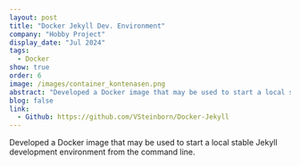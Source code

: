 ```yaml
---
layout: post
title: "Docker Jekyll Dev. Environment"
company: "Hobby Project"
display_date: "Jul 2024"
tags:
  - Docker
show: true
order: 6
image: /images/container_kontenasen.png
abstract: "Developed a Docker image that may be used to start a local stable Jekyll development environment from the command line."
blog: false
link:
  - Github: https://github.com/VSteinborn/Docker-Jekyll
---
```


Developed a Docker image that may be used to start a local stable Jekyll development environment from the command line.
